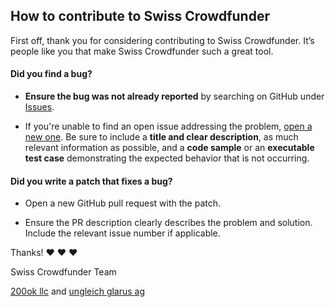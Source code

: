 ## How to contribute to Swiss Crowdfunder

First off, thank you for considering contributing to Swiss
Crowdfunder. It’s people like you that make Swiss Crowdfunder such a
great tool.

#### **Did you find a bug?**

* **Ensure the bug was not already reported** by searching on GitHub
  under [Issues](https://github.com/200ok-ungleich/swiss-crowdfunder/issues).

* If you're unable to find an open issue addressing the problem,
  [open a new one](https://github.com/200ok-ungleich/swiss-crowdfunder/issues/new).
  Be sure to include a **title and clear description**, as much
  relevant information as possible, and a **code sample** or an
  **executable test case** demonstrating the expected behavior that is
  not occurring.


#### **Did you write a patch that fixes a bug?**

* Open a new GitHub pull request with the patch.

* Ensure the PR description clearly describes the problem and solution. Include the relevant issue number if applicable.

Thanks! :heart: :heart: :heart:

Swiss Crowdfunder Team

[200ok llc](https://200ok.ch) and [ungleich glarus ag](https://ungleich.ch)
